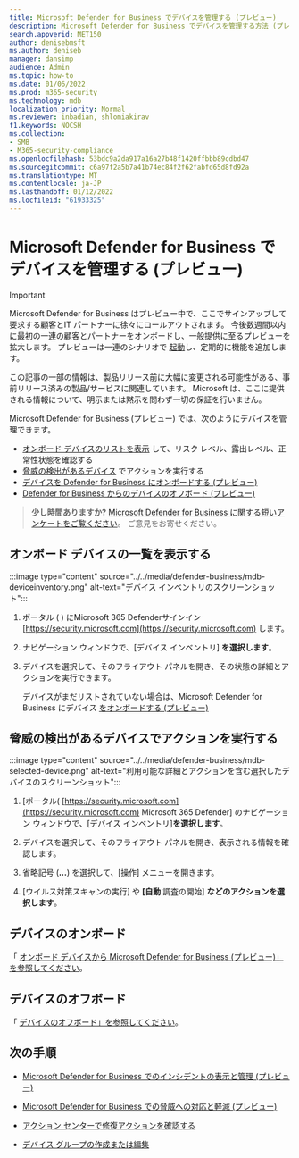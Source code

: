 ```yaml
---
title: Microsoft Defender for Business でデバイスを管理する (プレビュー)
description: Microsoft Defender for Business でデバイスを管理する方法 (プレビュー)
search.appverid: MET150
author: denisebmsft
ms.author: deniseb
manager: dansimp
audience: Admin
ms.topic: how-to
ms.date: 01/06/2022
ms.prod: m365-security
ms.technology: mdb
localization_priority: Normal
ms.reviewer: inbadian, shlomiakirav
f1.keywords: NOCSH
ms.collection:
- SMB
- M365-security-compliance
ms.openlocfilehash: 53bdc9a2da917a16a27b48f1420ffbbb89cdbd47
ms.sourcegitcommit: c6a97f2a5b7a41b74ec84f2f62fabfd65d8fd92a
ms.translationtype: MT
ms.contentlocale: ja-JP
ms.lasthandoff: 01/12/2022
ms.locfileid: "61933325"
---
```

# <a name="manage-devices-in-microsoft-defender-for-business-preview"></a>Microsoft Defender for Business でデバイスを管理する (プレビュー)

> [!IMPORTANT]
> Microsoft Defender for Business はプレビュー中で、ここでサインアップして要求する顧客と[](https://aka.ms/mdb-preview)IT パートナーに徐々にロールアウトされます。 今後数週間以内に最初の一連の顧客とパートナーをオンボードし、一般提供に至るプレビューを拡大します。 プレビューは一連のシナリオで [起動](mdb-tutorials.md#try-these-preview-scenarios)し、定期的に機能を追加します。
> 
> この記事の一部の情報は、製品リリース前に大幅に変更される可能性がある、事前リリース済みの製品/サービスに関連しています。 Microsoft は、ここに提供される情報について、明示または黙示を問わず一切の保証を行いません。 

Microsoft Defender for Business (プレビュー) では、次のようにデバイスを管理できます。

- [オンボード デバイスのリストを表示](#view-the-list-of-onboarded-devices) して、リスク レベル、露出レベル、正常性状態を確認する
- [脅威の検出があるデバイス](#take-action-on-a-device-that-has-threat-detections) でアクションを実行する
- [デバイスを Defender for Business にオンボードする (プレビュー)](#onboard-a-device)  
- [Defender for Business からのデバイスのオフボード (プレビュー)](#offboard-a-device)

>
> **少し時間ありますか?**
> <a href="https://microsoft.qualtrics.com/jfe/form/SV_0JPjTPHGEWTQr4y" target="_blank">Microsoft Defender for Business に関する短いアンケートをご覧ください</a>。 ご意見をお寄せください。
>

## <a name="view-the-list-of-onboarded-devices"></a>オンボード デバイスの一覧を表示する

:::image type="content" source="../../media/defender-business/mdb-deviceinventory.png" alt-text="デバイス インベントリのスクリーンショット":::

1. ポータル ( ) にMicrosoft 365 Defenderサインイン [https://security.microsoft.com](https://security.microsoft.com) します。

2. ナビゲーション ウィンドウで、[デバイス インベントリ] **を選択します**。

3. デバイスを選択して、そのフライアウト パネルを開き、その状態の詳細とアクションを実行できます。 

   デバイスがまだリストされていない場合は、Microsoft Defender for Business にデバイス [をオンボードする (プレビュー)](mdb-onboard-devices.md)

## <a name="take-action-on-a-device-that-has-threat-detections"></a>脅威の検出があるデバイスでアクションを実行する

:::image type="content" source="../../media/defender-business/mdb-selected-device.png" alt-text="利用可能な詳細とアクションを含む選択したデバイスのスクリーンショット":::

1. [ポータル( [https://security.microsoft.com](https://security.microsoft.com) Microsoft 365 Defender] のナビゲーション ウィンドウで、[デバイス インベントリ]**を選択します**。 

2. デバイスを選択して、そのフライアウト パネルを開き、表示される情報を確認します。

3. 省略記号 (**...**) を選択して、[操作] メニューを開きます。 

4. [ウイルス対策スキャンの実行] や **[自動** 調査の開始] **などのアクションを選択します**。 

## <a name="onboard-a-device"></a>デバイスのオンボード

「 [オンボード デバイスから Microsoft Defender for Business (プレビュー)」を参照してください](mdb-onboard-devices.md)。

## <a name="offboard-a-device"></a>デバイスのオフボード

「 [デバイスのオフボード」を参照してください](mdb-onboard-devices.md#what-if-i-want-to-offboard-a-device)。

## <a name="next-steps"></a>次の手順

- [Microsoft Defender for Business でのインシデントの表示と管理 (プレビュー)](mdb-view-manage-incidents.md)

- [Microsoft Defender for Business での脅威への対応と軽減 (プレビュー)](mdb-respond-mitigate-threats.md)

- [アクション センターで修復アクションを確認する](mdb-review-remediation-actions.md)

- [デバイス グループの作成または編集](mdb-create-edit-device-groups.md)
